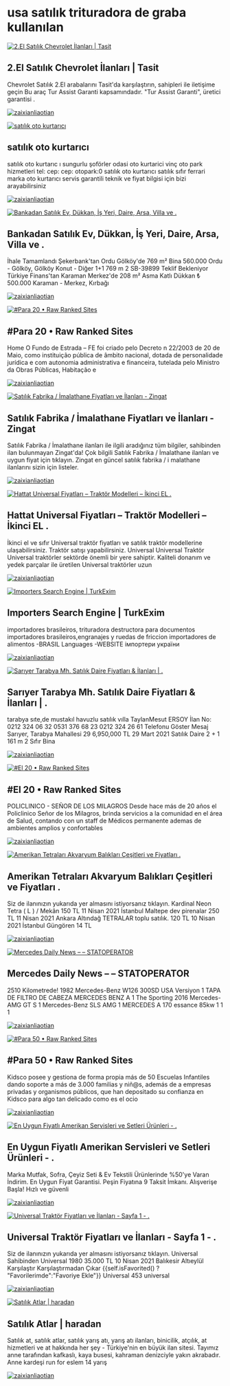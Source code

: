 # usa satılık trituradora de graba kullanılan
<a href="https://mnn.zoosnet.net/LR/Chatpre.aspx?id=MNN94995150&p=https://topgrinding.com/" target="_blank">![2.El Satılık Chevrolet İlanları | Tasit](https://github.com/technlg/images/blob/main/1.jpg)</a>
## 2.El Satılık Chevrolet İlanları | Tasit
Chevrolet Satılık 2.El arabalarını Tasit'da karşılaştırın, sahipleri ile iletişime geçin Bu araç Tur Assist Garanti kapsamındadır. "Tur Assist Garanti", üretici garantisi .
<a href="https://mnn.zoosnet.net/LR/Chatpre.aspx?id=MNN94995150&p=https://topgrinding.com/" target="_blank"><img src="https://github.com/technlg/images/raw/main/chat11.jpg" alt="zaixianliaotian"/></a><a href="//whatsapp.shibangsoft.com/WhatsApp.php" ><img src="https://github.com/technlg/images/raw/main/chat11.png" alt=""></a>
<a href="https://mnn.zoosnet.net/LR/Chatpre.aspx?id=MNN94995150&p=https://topgrinding.com/" target="_blank">![satılık oto kurtarıcı](https://github.com/technlg/images/blob/main/39.jpg)</a>
## satılık oto kurtarıcı
satılık oto kurtarıc ı sungurlu şoförler odasi oto kurtarici vinç oto park hizmetleri tel: cep: cep: otopark:0 satılık oto kurtarıcı satılık sıfır ferrari marka oto kurtarıcı servis garantili teknik ve fiyat bilgisi için bizi arayabilirsiniz 
<a href="https://mnn.zoosnet.net/LR/Chatpre.aspx?id=MNN94995150&p=https://topgrinding.com/" target="_blank"><img src="https://github.com/technlg/images/raw/main/chat11.jpg" alt="zaixianliaotian"/></a><a href="//whatsapp.shibangsoft.com/WhatsApp.php" ><img src="https://github.com/technlg/images/raw/main/chat11.png" alt=""></a>
<a href="https://mnn.zoosnet.net/LR/Chatpre.aspx?id=MNN94995150&p=https://topgrinding.com/" target="_blank">![Bankadan Satılık Ev, Dükkan, İş Yeri, Daire, Arsa, Villa ve .](https://github.com/technlg/images/blob/main/60.jpg)</a>
## Bankadan Satılık Ev, Dükkan, İş Yeri, Daire, Arsa, Villa ve .
İhale Tamamlandı Şekerbank'tan Ordu Gölköy'de 769 m² Bina 560.000 Ordu - Gölköy, Gölköy Konut - Diğer 1+1 769 m 2 SB-39899 Teklif Bekleniyor Türkiye Finans'tan Karaman Merkez'de 208 m² Asma Katlı Dükkan ₺ 500.000 Karaman - Merkez, Kırbağı
<a href="https://mnn.zoosnet.net/LR/Chatpre.aspx?id=MNN94995150&p=https://topgrinding.com/" target="_blank"><img src="https://github.com/technlg/images/raw/main/chat11.jpg" alt="zaixianliaotian"/></a><a href="//whatsapp.shibangsoft.com/WhatsApp.php" ><img src="https://github.com/technlg/images/raw/main/chat11.png" alt=""></a>
<a href="https://mnn.zoosnet.net/LR/Chatpre.aspx?id=MNN94995150&p=https://topgrinding.com/" target="_blank">![#Para 20 • Raw Ranked Sites](https://github.com/technlg/images/blob/main/59.jpg)</a>
## #Para 20 • Raw Ranked Sites
Home O Fundo de Estrada – FE foi criado pelo Decreto n 22/2003 de 20 de Maio, como instituição pública de âmbito nacional, dotada de personalidade jurídica e com autonomia administrativa e financeira, tutelada pelo Ministro da Obras Públicas, Habitação e
<a href="https://mnn.zoosnet.net/LR/Chatpre.aspx?id=MNN94995150&p=https://topgrinding.com/" target="_blank"><img src="https://github.com/technlg/images/raw/main/chat11.jpg" alt="zaixianliaotian"/></a><a href="//whatsapp.shibangsoft.com/WhatsApp.php" ><img src="https://github.com/technlg/images/raw/main/chat11.png" alt=""></a>
<a href="https://mnn.zoosnet.net/LR/Chatpre.aspx?id=MNN94995150&p=https://topgrinding.com/" target="_blank">![Satılık Fabrika / İmalathane Fiyatları ve İlanları - Zingat](https://github.com/technlg/images/blob/main/52.jpg)</a>
## Satılık Fabrika / İmalathane Fiyatları ve İlanları - Zingat
Satılık Fabrika / İmalathane ilanları ile ilgili aradığınız tüm bilgiler, sahibinden ilan bulunmayan Zingat'da! Çok bilgili Satılık Fabrika / İmalathane ilanları ve uygun fiyat için tıklayın. Zingat en güncel satılık fabrika / i malathane ilanlarını sizin için listeler.
<a href="https://mnn.zoosnet.net/LR/Chatpre.aspx?id=MNN94995150&p=https://topgrinding.com/" target="_blank"><img src="https://github.com/technlg/images/raw/main/chat11.jpg" alt="zaixianliaotian"/></a><a href="//whatsapp.shibangsoft.com/WhatsApp.php" ><img src="https://github.com/technlg/images/raw/main/chat11.png" alt=""></a>
<a href="https://mnn.zoosnet.net/LR/Chatpre.aspx?id=MNN94995150&p=https://topgrinding.com/" target="_blank">![Hattat Universal Fiyatları – Traktör Modelleri – İkinci EL .](https://github.com/technlg/images/blob/main/9.jpg)</a>
## Hattat Universal Fiyatları – Traktör Modelleri – İkinci EL .
İkinci el ve sıfır Universal traktör fiyatları ve satılık traktör modellerine ulaşabilirsiniz. Traktör satışı yapabilirsiniz. Universal Universal Traktör Universal traktörler sektörde önemli bir yere sahiptir. Kaliteli donanım ve yedek parçalar ile üretilen Universal traktörler uzun 
<a href="https://mnn.zoosnet.net/LR/Chatpre.aspx?id=MNN94995150&p=https://topgrinding.com/" target="_blank"><img src="https://github.com/technlg/images/raw/main/chat11.jpg" alt="zaixianliaotian"/></a><a href="//whatsapp.shibangsoft.com/WhatsApp.php" ><img src="https://github.com/technlg/images/raw/main/chat11.png" alt=""></a>
<a href="https://mnn.zoosnet.net/LR/Chatpre.aspx?id=MNN94995150&p=https://topgrinding.com/" target="_blank">![Importers Search Engine | TurkExim](https://github.com/technlg/images/blob/main/62.jpg)</a>
## Importers Search Engine | TurkExim
importadores brasileiros, trituradora destructora para documentos importadores brasileiros,engranajes y ruedas de friccion importadores de alimentos -BRASIL Languages -WEBSITE імпортери україни
<a href="https://mnn.zoosnet.net/LR/Chatpre.aspx?id=MNN94995150&p=https://topgrinding.com/" target="_blank"><img src="https://github.com/technlg/images/raw/main/chat11.jpg" alt="zaixianliaotian"/></a><a href="//whatsapp.shibangsoft.com/WhatsApp.php" ><img src="https://github.com/technlg/images/raw/main/chat11.png" alt=""></a>
<a href="https://mnn.zoosnet.net/LR/Chatpre.aspx?id=MNN94995150&p=https://topgrinding.com/" target="_blank">![Sarıyer Tarabya Mh. Satılık Daire Fiyatları & İlanları | .](https://github.com/technlg/images/blob/main/54.jpg)</a>
## Sarıyer Tarabya Mh. Satılık Daire Fiyatları & İlanları | .
tarabya sıte,de mustakıl havuzlu satılık vılla TaylanMesut ERSOY İlan No: 0212 324 06 32 0531 376 68 23 0212 324 26 61 Telefonu Göster Mesaj Sarıyer, Tarabya Mahallesi 29 6,950,000 TL 29 Mart 2021 Satılık Daire 2 + 1 161 m 2 Sıfır Bina 
<a href="https://mnn.zoosnet.net/LR/Chatpre.aspx?id=MNN94995150&p=https://topgrinding.com/" target="_blank"><img src="https://github.com/technlg/images/raw/main/chat11.jpg" alt="zaixianliaotian"/></a><a href="//whatsapp.shibangsoft.com/WhatsApp.php" ><img src="https://github.com/technlg/images/raw/main/chat11.png" alt=""></a>
<a href="https://mnn.zoosnet.net/LR/Chatpre.aspx?id=MNN94995150&p=https://topgrinding.com/" target="_blank">![#El 20 • Raw Ranked Sites](https://github.com/technlg/images/blob/main/16.jpg)</a>
## #El 20 • Raw Ranked Sites
POLICLINICO - SEÑOR DE LOS MILAGROS Desde hace más de 20 años el Policlinico Señor de los Milagros, brinda servicios a la comunidad en el área de Salud, contando con un staff de Médicos permanente ademas de ambientes amplios y confortables
<a href="https://mnn.zoosnet.net/LR/Chatpre.aspx?id=MNN94995150&p=https://topgrinding.com/" target="_blank"><img src="https://github.com/technlg/images/raw/main/chat11.jpg" alt="zaixianliaotian"/></a><a href="//whatsapp.shibangsoft.com/WhatsApp.php" ><img src="https://github.com/technlg/images/raw/main/chat11.png" alt=""></a>
<a href="https://mnn.zoosnet.net/LR/Chatpre.aspx?id=MNN94995150&p=https://topgrinding.com/" target="_blank">![Amerikan Tetraları Akvaryum Balıkları Çeşitleri ve Fiyatları .](https://github.com/technlg/images/blob/main/65.jpg)</a>
## Amerikan Tetraları Akvaryum Balıkları Çeşitleri ve Fiyatları .
Siz de ilanınızın yukarıda yer almasını istiyorsanız tıklayın. Kardinal Neon Tetra ( L ) / Mekân  150 TL 11 Nisan 2021 İstanbul Maltepe dev pirenalar 250 TL 11 Nisan 2021 Ankara Altındağ TETRALAR toplu satılık. 120 TL 10 Nisan 2021 İstanbul Güngören 14 TL 
<a href="https://mnn.zoosnet.net/LR/Chatpre.aspx?id=MNN94995150&p=https://topgrinding.com/" target="_blank"><img src="https://github.com/technlg/images/raw/main/chat11.jpg" alt="zaixianliaotian"/></a><a href="//whatsapp.shibangsoft.com/WhatsApp.php" ><img src="https://github.com/technlg/images/raw/main/chat11.png" alt=""></a>
<a href="https://mnn.zoosnet.net/LR/Chatpre.aspx?id=MNN94995150&p=https://topgrinding.com/" target="_blank">![Mercedes Daily News – – STATOPERATOR](https://github.com/technlg/images/blob/main/59.jpg)</a>
## Mercedes Daily News – – STATOPERATOR
2510 Kilometrede! 1982 Mercedes-Benz W126 300SD USA Versiyon 1 TAPA DE FILTRO DE CABEZA MERCEDES BENZ A 1 The Sporting 2016 Mercedes-AMG GT S 1 Mercedes-Benz SLS AMG 1 MERCEDES A 170 essance 85kw 1 1 1
<a href="https://mnn.zoosnet.net/LR/Chatpre.aspx?id=MNN94995150&p=https://topgrinding.com/" target="_blank"><img src="https://github.com/technlg/images/raw/main/chat11.jpg" alt="zaixianliaotian"/></a><a href="//whatsapp.shibangsoft.com/WhatsApp.php" ><img src="https://github.com/technlg/images/raw/main/chat11.png" alt=""></a>
<a href="https://mnn.zoosnet.net/LR/Chatpre.aspx?id=MNN94995150&p=https://topgrinding.com/" target="_blank">![#Para 50 • Raw Ranked Sites](https://github.com/technlg/images/blob/main/46.jpg)</a>
## #Para 50 • Raw Ranked Sites
Kidsco posee y gestiona de forma propia más de 50 Escuelas Infantiles dando soporte a más de 3.000 familias y niñ@s, además de a empresas privadas y organismos públicos, que han depositado su confianza en Kidsco para algo tan delicado como es el ocio
<a href="https://mnn.zoosnet.net/LR/Chatpre.aspx?id=MNN94995150&p=https://topgrinding.com/" target="_blank"><img src="https://github.com/technlg/images/raw/main/chat11.jpg" alt="zaixianliaotian"/></a><a href="//whatsapp.shibangsoft.com/WhatsApp.php" ><img src="https://github.com/technlg/images/raw/main/chat11.png" alt=""></a>
<a href="https://mnn.zoosnet.net/LR/Chatpre.aspx?id=MNN94995150&p=https://topgrinding.com/" target="_blank">![En Uygun Fiyatlı Amerikan Servisleri ve Setleri Ürünleri - .](https://github.com/technlg/images/blob/main/25.jpg)</a>
## En Uygun Fiyatlı Amerikan Servisleri ve Setleri Ürünleri - .
Marka Mutfak, Sofra, Çeyiz Seti & Ev Tekstili Ürünlerinde %50'ye Varan İndirim. En Uygun Fiyat Garantisi. Peşin Fiyatına 9 Taksit İmkanı. Alışverişe Başla! Hızlı ve güvenli
<a href="https://mnn.zoosnet.net/LR/Chatpre.aspx?id=MNN94995150&p=https://topgrinding.com/" target="_blank"><img src="https://github.com/technlg/images/raw/main/chat11.jpg" alt="zaixianliaotian"/></a><a href="//whatsapp.shibangsoft.com/WhatsApp.php" ><img src="https://github.com/technlg/images/raw/main/chat11.png" alt=""></a>
<a href="https://mnn.zoosnet.net/LR/Chatpre.aspx?id=MNN94995150&p=https://topgrinding.com/" target="_blank">![Universal Traktör Fiyatları ve İlanları - Sayfa 1 - .](https://github.com/technlg/images/blob/main/45.jpg)</a>
## Universal Traktör Fiyatları ve İlanları - Sayfa 1 - .
Siz de ilanınızın yukarıda yer almasını istiyorsanız tıklayın. Universal Sahibinden Universal 1980 35.000 TL 10 Nisan 2021 Balıkesir Altıeylül Karşılaştır Karşılaştırmadan Çıkar {{self.isFavorited() ? "Favorilerimde":"Favoriye Ekle"}} Universal 453 universal 
<a href="https://mnn.zoosnet.net/LR/Chatpre.aspx?id=MNN94995150&p=https://topgrinding.com/" target="_blank"><img src="https://github.com/technlg/images/raw/main/chat11.jpg" alt="zaixianliaotian"/></a><a href="//whatsapp.shibangsoft.com/WhatsApp.php" ><img src="https://github.com/technlg/images/raw/main/chat11.png" alt=""></a>
<a href="https://mnn.zoosnet.net/LR/Chatpre.aspx?id=MNN94995150&p=https://topgrinding.com/" target="_blank">![Satılık Atlar | haradan](https://github.com/technlg/images/blob/main/7.jpg)</a>
## Satılık Atlar | haradan
Satılık at, satılık atlar, satılık yarış atı, yarış atı ilanları, binicilik, atçılık, at hizmetleri ve at hakkında her şey - Türkiye'nin en büyük ilan sitesi. Tayımız anne tarafından kafkaslı, kaya busesi, kahraman denizciyle yakın akrabadır. Anne kardeşi run for eslem 14 yarış 
<a href="https://mnn.zoosnet.net/LR/Chatpre.aspx?id=MNN94995150&p=https://topgrinding.com/" target="_blank"><img src="https://github.com/technlg/images/raw/main/chat11.jpg" alt="zaixianliaotian"/></a><a href="//whatsapp.shibangsoft.com/WhatsApp.php" ><img src="https://github.com/technlg/images/raw/main/chat11.png" alt=""></a>
